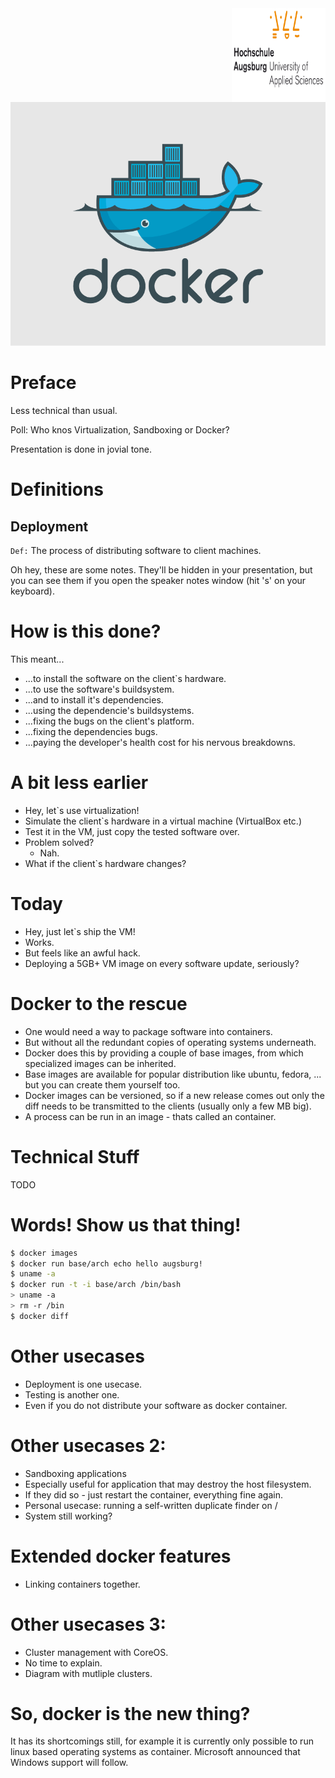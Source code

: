 <img style="float: right" width="150" height="150" src="hsa.png">

# 

![](docker-logo.png)

# Preface


<section>
    <p class="fragment" data-fragment-index="3">Less technical than usual.</p>
    <p class="fragment" data-fragment-index="1">Poll: Who knos Virtualization,
    Sandboxing or Docker?</p>
</section>

<aside class="notes">
    Presentation is done in jovial tone.
</aside>

# Definitions

## Deployment

``Def:`` The process of distributing software to client machines.

<aside class="notes">
    Oh hey, these are some notes. They'll be hidden in your presentation, but
    you can see them if you open the speaker notes window (hit 's' on your
    keyboard).
</aside>

# How is this done?

This meant...

* ...to install the software on the client`s hardware.
* ...to use the software's buildsystem.
* ...and to install it's dependencies.
* ...using the dependencie's buildsystems.
* ...fixing the bugs on the client's platform.
* ...fixing the dependencies bugs. 
* ...paying the developer's health cost for his nervous breakdowns.

# A bit less earlier

* Hey, let`s use virtualization!
* Simulate the client`s hardware in a virtual machine (VirtualBox etc.)
* Test it in the VM, just copy the tested software over.
* Problem solved?
   * Nah.
* What if the client`s hardware changes?

# Today

* Hey, just let`s ship the VM!
* Works. 
* But feels like an awful hack.
* Deploying a 5GB+ VM image on every software update, seriously?

# Docker to the rescue

* One would need a way to package software into containers.
* But without all the redundant copies of operating systems underneath.
* Docker does this by providing a couple of base images, from which specialized
  images can be inherited.
* Base images are available for popular distribution like ubuntu, fedora, ...
  but you can create them yourself too.
* Docker images can be versioned, so if a new release comes out only the diff
  needs to be transmitted to the clients (usually only a few MB big).
* A process can be run in an image - thats called an container.

# Technical Stuff

TODO

# Words! Show us that thing!

```bash
$ docker images
$ docker run base/arch echo hello augsburg!
$ uname -a
$ docker run -t -i base/arch /bin/bash
> uname -a
> rm -r /bin
$ docker diff
```


# Other usecases

* Deployment is one usecase.
* Testing is another one.
* Even if you do not distribute your software as docker container.

# Other usecases 2:

* Sandboxing applications
* Especially useful for application that may destroy the host filesystem.
* If they did so - just restart the container, everything fine again.
* Personal usecase: running a self-written duplicate finder on / 
* System still working?

# Extended docker features

- Linking containers together.

# Other usecases 3:

* Cluster management with CoreOS.
* No time to explain.
* Diagram with mutliple clusters. 

# So, docker is the new thing? 

It has its shortcomings still, for example it is currently only
possible to run linux based operating systems as container.
Microsoft announced that Windows support will follow. 

